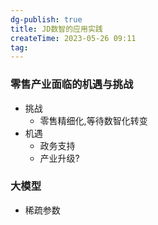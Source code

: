 ```yaml
---
dg-publish: true
title: JD数智的应用实践
createTime: 2023-05-26 09:11  
tag: 
---
```


### 零售产业面临的机遇与挑战

- 挑战
	- 零售精细化,等待数智化转变
- 机遇
	- 政务支持
	- 产业升级?

### 大模型

- 稀疏参数






